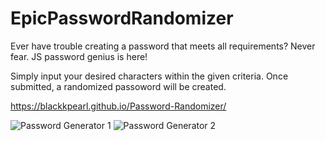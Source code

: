 # EpicPasswordRandomizer
Ever have trouble creating a password that meets all requirements? Never fear. JS password genius is here! 

Simply input your desired characters within the given criteria. Once submitted, a randomized passoword will be created. 

https://blackkpearl.github.io/Password-Randomizer/

![Password Generator 1](https://user-images.githubusercontent.com/69696187/109128836-838ce680-7715-11eb-96f7-91e65a6faba9.JPG)
![Password Generator 2](https://user-images.githubusercontent.com/69696187/109128840-84257d00-7715-11eb-8619-eef54c888526.JPG)


